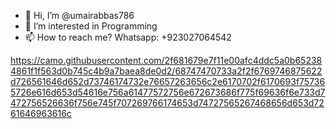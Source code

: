 - 👋 Hi, I’m @umairabbas786
- 👀 I’m interested in Programming
- 📫 How to reach me? Whatsapp: +923027064542

https://camo.githubusercontent.com/2f681679e7f11e00afc4ddc5a0b652384861f1f563d0b745c4b9a7baea8de0d2/68747470733a2f2f6769746875622d726561646d652d73746174732e76657263656c2e6170702f6170693f757365726e616d653d54616e756a61477572756e672673686f775f69636f6e733d7472756526636f756e745f707269766174653d74727565267468656d653d7261646963616c
<!---
umairabbas786/umairabbas786 is a ✨ special ✨ repository because its `README.md` (this file) appears on your GitHub profile.
You can click the Preview link to take a look at your changes.
--->
